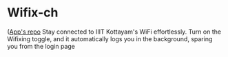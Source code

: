 # Wifix-ch
([App's repo](https://github.com/mathew2103/WiFix)
Stay connected to IIIT Kottayam's WiFi effortlessly. Turn on the Wifixing toggle, and it automatically logs you in the background, sparing you from the login page
